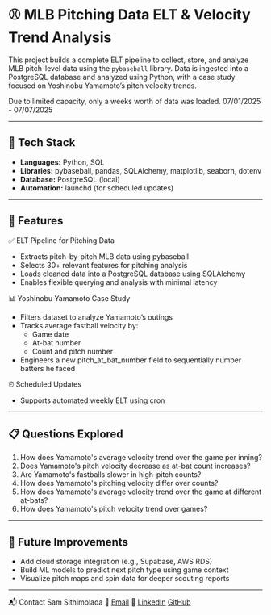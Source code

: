 # ⚾ MLB Pitching Data ELT & Velocity Trend Analysis

This project builds a complete ELT pipeline to collect, store, and analyze MLB pitch-level data using the `pybaseball` library. Data is ingested into a PostgreSQL database and analyzed using Python, with a case study focused on Yoshinobu Yamamoto’s pitch velocity trends.

Due to limited capacity, only a weeks worth of data was loaded. 07/01/2025 - 07/07/2025

---

## 🔧 Tech Stack

- **Languages:** Python, SQL
- **Libraries:** pybaseball, pandas, SQLAlchemy, matplotlib, seaborn, dotenv
- **Database:** PostgreSQL (local)
- **Automation:** launchd (for scheduled updates)

---

## 🚀 Features

✅ ELT Pipeline for Pitching Data
- Extracts pitch-by-pitch MLB data using pybaseball
- Selects 30+ relevant features for pitching analysis
- Loads cleaned data into a PostgreSQL database using SQLAlchemy
- Enables flexible querying and analysis with minimal latency

📊 Yoshinobu Yamamoto Case Study
- Filters dataset to analyze Yamamoto’s outings
- Tracks average fastball velocity by:
  - Game date
  - At-bat number
  - Count and pitch number
- Engineers a new pitch_at_bat_number field to sequentially number batters he faced

⏰ Scheduled Updates
- Supports automated weekly ELT using cron

---

## 📋 Questions Explored

1. How does Yamamoto's average velocity trend over the game per inning?
2. Does Yamamoto's pitch velocity decrease as at-bat count increases?
3. Are Yamamoto's fastballs slower in high-pitch counts?
4. How does Yamamoto's pitching velocity differ over counts?
5. How does Yamamoto's average velocity trend over the game at different at-bats?
6. How does Yamamoto's pitch velocity trend over games?

---

## 🔮 Future Improvements
- Add cloud storage integration (e.g., Supabase, AWS RDS)
- Build ML models to predict next pitch type using game context
- Visualize pitch maps and spin data for deeper scouting reports

---

📬 Contact
Sam Sithimolada
📧 [Email](mailto:sam.sithimolada.2024@marshall.usc.edu)
🔗 [LinkedIn](linkedin.com/in/SamSithimolada)
[GitHub](https://github.com/ssithimio)

